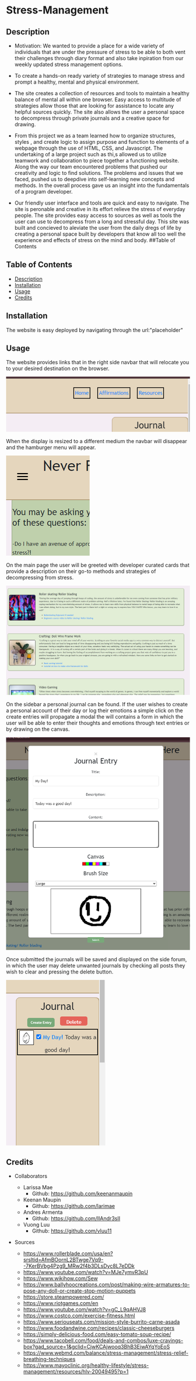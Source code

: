 # Stress-Management
## Description

- Motivation: We wanted to provide a place for a wide variety of individuals that are under the pressure of stress to be able to both vent their challenges through diary format and also take inpiration from our weekly updated stress management options.

- To create a  hands-on ready variety of strategies to manage stress  and prompt a  healthy, mental and physical environment. 

- The site creates a collection of resources and tools  to maintain a healthy balance of mental all within one browser. Easy access to multitude of strategies allow those that are looking for assistance to locate any helpful sources quickly. The site also allows the user a personal space to decompress through private journals and a creative space for drawing. 

- From this project we as a team learned how to organize structures, styles ,  and create logic to assign purpose and function to elements of a webpage through the use of HTML, CSS, and Javascript. The undertaking of a large project such as thi,s allowed us to utilize teamwork and collaboration to piece together a functioning website. Along the way our team encountered problems that pushed our creativity and logic to find solutions.  The problems and issues that we faced, pushed us to deepdive into self-learning new concepts and methods. In the overall process gave us an insight into the fundamentals of a program developer. 

- Our friendly user interface and tools are quick  and easy to navigate. The site is peronable and creative in its effort relieve the stress of everyday people. The site provides easy access to sources as well as tools the user can use to decompress from a long and stressful day. This site was built and concieved to aleviate the user from the daily dregs of life by creating a personal space built by developers that know all too well the experience and effects of stress on the mind and body. 
##Table of Contents

## Table of Contents
- [Description](#description)
- [Installation](#installation)
- [Usage](#usage)
- [Credits](#credits)

## Installation

The website is easy deployed by navigating through the url:"placeholder" 

## Usage

The website provides links that in the right side navbar that will relocate you to your desired destination on the browser.

![navbar](./images/navbar.png)

When the display is resized to a different medium the navbar will disappear and the hamburger menu will appear.

![navbar](./images/burger.png)

On the main page the user will be greeted with developer curated cards that provide a description on their go-to methods and strategies of decompressing from stress. 

![navbar](./images/dev-strategies.png)


On the sidebar a personal journal can be found. If the user wishes to create a personal account of their day or log their emotions a simple click on the create entries will propagate a modal the will contains a form in which the user will be able to enter their thoughts and emotions through text entries or by drawing on the canvas. 

![navbar](./images/modal-form.png)

Once submitted the journals will be saved and displayed on the side forum, in which the user may delete unwanted journals by checking all posts they wish to clear and pressing the delete button.  

![navbar](./images/journal.png)

## Credits

- Collaborators 
    - Larissa Mae 
        - Github:  https://github.com/keenanmaupin
    - Keenan Maupin 
        - Github: https://github.com/larimae
    - Andres Armenta 
        - Github: https://github.com/IIAndr3sII
    - Vuong Luu 
        - Github: https://github.com/vluu11

- Sources
    - https://www.rollerblade.com/usa/en?srsltid=AfmBOornL2BTwge7Vq9--7KerBVbg4Pzg9_MRw2f4b3DLsDyc8L7eDDk
    - https://www.youtube.com/watch?v=MJe7ymvR3pU
    - https://www.wikihow.com/Sew
    - https://www.ballyhoocreations.com/post/making-wire-armatures-to-pose-any-doll-or-create-stop-motion-puppets
    - https://store.steampowered.com/
    - https://www.riotgames.com/en
    - https://www.youtube.com/watch?v=gC_L9qAHVJ8
    - https://www.costco.com/exercise-fitness.html
    - https://www.seriouseats.com/mission-style-burrito-carne-asada
    - https://www.foodandwine.com/recipes/classic-cheeseburgers
    - https://simply-delicious-food.com/easy-tomato-soup-recipe/
    - https://www.tacobell.com/food/deals-and-combos/luxe-cravings-box?gad_source=1&gclid=CjwKCAjwooq3BhB3EiwAYqYoEoS
    - https://www.webmd.com/balance/stress-management/stress-relief-breathing-techniques
    - https://www.mayoclinic.org/healthy-lifestyle/stress-management/resources/hlv-20049495?p=1




